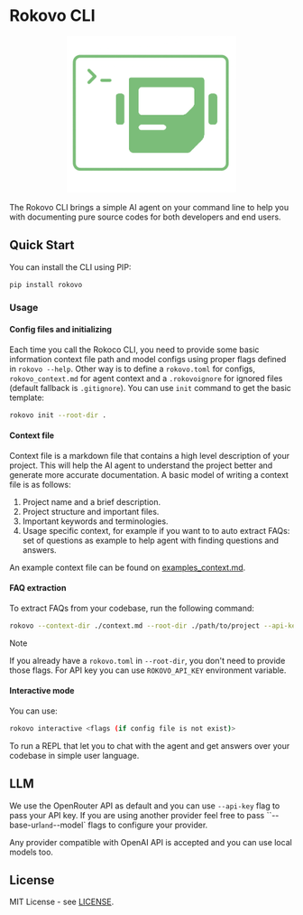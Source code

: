 # Rokovo CLI

<p align="center">
  <img src="assets/logo.png" alt="Rokovo CLI Logo" width="300">
</p>

The Rokovo CLI brings a simple AI agent on your command line to help you with documenting pure source codes for both developers and end users.

## Quick Start

You can install the CLI using PIP:

```sh
pip install rokovo
```

### Usage

#### Config files and initializing

Each time you call the Rokoco CLI, you need to provide some basic information context file path and model configs using proper flags defined in `rokovo --help`. Other way is to define a `rokovo.toml` for configs, `rokovo_context.md` for agent context and a `.rokovoignore` for ignored files (default fallback is `.gitignore`). You can use `init` command to get the basic template:

```sh
rokovo init --root-dir .
```

#### Context file

Context file is a markdown file that contains a high level description of your project. This will help the AI agent to understand the project better and generate more accurate documentation. A basic model of writing a context file is as follows:

1. Project name and a brief description.
2. Project structure and important files.
3. Important keywords and terminologies.
4. Usage specific context, for example if you want to to auto extract FAQs: set of questions as example to help agent with finding questions and answers.

An example context file can be found on [examples_context.md](./example/rokovo_context.md).

#### FAQ extraction

To extract FAQs from your codebase, run the following command:

```sh
rokovo --context-dir ./context.md --root-dir ./path/to/project --api-key <your-openrouter-api-key> --re-index true # if you have changed your code base use --re-index
```

>[!NOTE]
> If you already have a `rokovo.toml` in `--root-dir`, you don't need to provide those flags. For API key you can use `ROKOVO_API_KEY` environment variable. 


#### Interactive mode

You can use:

```sh
rokovo interactive <flags (if config file is not exist)>
```

To run a REPL that let you to chat with the agent and get answers over your codebase in simple user language.

## LLM

We use the OpenRouter API as default and you can use `--api-key` flag to pass your API key. If you are using another provider feel free to pass ``--base-url` and `--model` flags to configure your provider.

Any provider compatible with OpenAI API is accepted and you can use local models too.

## License

MIT License - see [LICENSE](./LICENSE).
